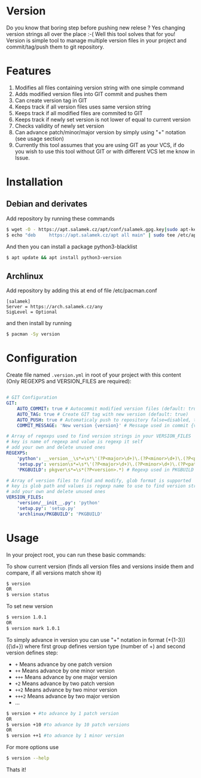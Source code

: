 # Version
Do you know that boring step before pushing new relese ? Yes changing version strings all over the place :-( Well this tool solves that for you!
Version is simple tool to manage multiple version files in your project and commit/tag/push them to git repository.

# Features

1. Modifies all files containing version string with one simple command
2. Adds modified version files into GIT commit and pushes them
3. Can create version tag in GIT
4. Keeps track if all version files uses same version string
5. Keeps track if all modified files are commited to GIT
6. Keeps track if newly set version is not lower of equal to current version
7. Checks validity of newly set version
8. Can advance patch/minor/major version by simply using "+" notation (see usage section)
9. Currently this tool assumes that you are using GIT as your VCS, if do you wish to use this tool without GIT or with different VCS let me know in Issue.

# Installation

## Debian and derivates

Add repository by running these commands

```bash
$ wget -O - https://apt.salamek.cz/apt/conf/salamek.gpg.key|sudo apt-key add -
$ echo "deb     https://apt.salamek.cz/apt all main" | sudo tee /etc/apt/sources.list.d/salamek.cz.list
```

And then you can install a package python3-blacklist

```bash
$ apt update && apt install python3-version
```

## Archlinux

Add repository by adding this at end of file /etc/pacman.conf

```
[salamek]
Server = https://arch.salamek.cz/any
SigLevel = Optional
```

and then install by running

```bash
$ pacman -Sy version
```

# Configuration

Create file named `.version.yml` in root of your project with this content (Only REGEXPS and VERSION_FILES are required):

```yml

# GIT Configuration
GIT:
    AUTO_COMMIT: true # Autocommit modified version files (default: true)
    AUTO_TAG: true # Create GIT tag with new version (default: true)
    AUTO_PUSH: true # Automaticaly push to repository false=disabled, true=enabled, 'remote_name'=enabled and push to remote_name (default: true)
    COMMIT_MESSAGE: 'New version {version}' # Message used in commit {version} is placeholder for new version string (default: 'New version {version}')

# Array of regexps used to find version strings in your VERSION_FILES
# key is name of regexp and value is regexp it self
# add your own and delete unused ones
REGEXPS:
    'python': __version__\s*=\s*\'(?P<major>\d+)\.(?P<minor>\d+)\.(?P<patch>\d+)\' # Regexp for version format commonly used in python
    'setup.py': version\s*=\s*\'(?P<major>\d+)\.(?P<minor>\d+)\.(?P<patch>\d+)\' # Regexp for version format commonly used in python setup.py
    'PKGBUILD': pkgver\s*=\s*(?P<version>.*) # Regexp used in PKGBUILD

# Array of version files to find and modify, glob format is supported
# key is glob path and values is regexp name to use to find version string in found file/s
# add your own and delete unused ones
VERSION_FILES:
    'version/__init__.py': 'python'
    'setup.py': 'setup.py'
    'archlinux/PKGBUILD': 'PKGBUILD'
```

# Usage

In your project root, you can run these basic commands:

To show current version (finds all version files and versions inside them and compare, if all versions match show it)
```bash
$ version
OR
$ version status
```

To set new version
```bash
$ version 1.0.1
OR
$ version mark 1.0.1
```

To simply advance in version you can use "+" notation in format (+{1-3})({\d+}) where first group defines version type (number of +) and second version defines step:

* `+` Means advance by one patch version
* `++` Means advance by one minor version
* `+++` Means advance by one major version
* `+2` Means advance by two patch version
* `++2` Means advance by two minor version
* `+++2` Means advance by two major version
* ...

```bash
$ version + #to advance by 1 patch version
OR
$ version +10 #to advance by 10 patch versions
OR
$ version ++1 #to advance by 1 minor version
```

For more options use

```bash
$ version --help
```

Thats it!
